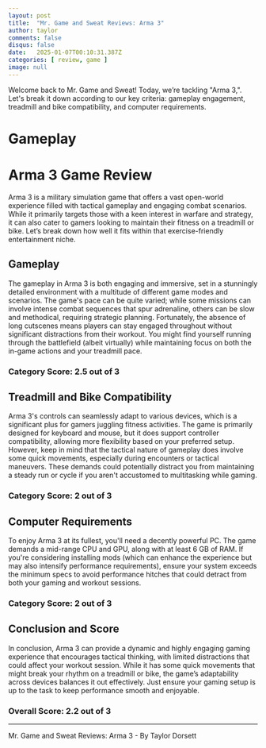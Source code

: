 ```yaml
---
layout: post
title:  "Mr. Game and Sweat Reviews: Arma 3"
author: taylor
comments: false
disqus: false
date:   2025-01-07T00:10:31.387Z
categories: [ review, game ]
image: null
---
```


Welcome back to Mr. Game and Sweat! Today, we’re tackling "Arma 3,". Let's break it down according to our key criteria: gameplay engagement, treadmill and bike compatibility, and computer requirements.

# Gameplay

# Arma 3 Game Review

Arma 3 is a military simulation game that offers a vast open-world experience filled with tactical gameplay and engaging combat scenarios. While it primarily targets those with a keen interest in warfare and strategy, it can also cater to gamers looking to maintain their fitness on a treadmill or bike. Let’s break down how well it fits within that exercise-friendly entertainment niche.

## Gameplay

The gameplay in Arma 3 is both engaging and immersive, set in a stunningly detailed environment with a multitude of different game modes and scenarios. The game's pace can be quite varied; while some missions can involve intense combat sequences that spur adrenaline, others can be slow and methodical, requiring strategic planning. Fortunately, the absence of long cutscenes means players can stay engaged throughout without significant distractions from their workout. You might find yourself running through the battlefield (albeit virtually) while maintaining focus on both the in-game actions and your treadmill pace.

### Category Score: 2.5 out of 3

## Treadmill and Bike Compatibility

Arma 3's controls can seamlessly adapt to various devices, which is a significant plus for gamers juggling fitness activities. The game is primarily designed for keyboard and mouse, but it does support controller compatibility, allowing more flexibility based on your preferred setup. However, keep in mind that the tactical nature of gameplay does involve some quick movements, especially during encounters or tactical maneuvers. These demands could potentially distract you from maintaining a steady run or cycle if you aren't accustomed to multitasking while gaming.

### Category Score: 2 out of 3

## Computer Requirements

To enjoy Arma 3 at its fullest, you'll need a decently powerful PC. The game demands a mid-range CPU and GPU, along with at least 6 GB of RAM. If you're considering installing mods (which can enhance the experience but may also intensify performance requirements), ensure your system exceeds the minimum specs to avoid performance hitches that could detract from both your gaming and workout sessions.

### Category Score: 2 out of 3

## Conclusion and Score

In conclusion, Arma 3 can provide a dynamic and highly engaging gaming experience that encourages tactical thinking, with limited distractions that could affect your workout session. While it has some quick movements that might break your rhythm on a treadmill or bike, the game’s adaptability across devices balances it out effectively. Just ensure your gaming setup is up to the task to keep performance smooth and enjoyable.

### Overall Score: 2.2 out of 3

---

Mr. Game and Sweat Reviews: Arma 3 - By Taylor Dorsett
